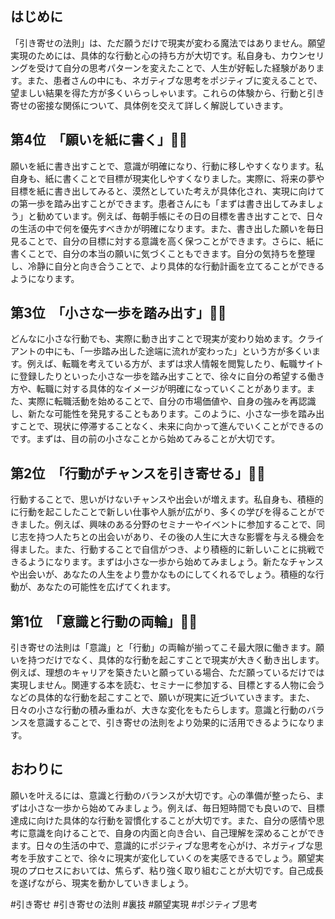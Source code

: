 ## はじめに
「引き寄せの法則」は、ただ願うだけで現実が変わる魔法ではありません。願望実現のためには、具体的な行動と心の持ち方が大切です。私自身も、カウンセリングを受けて自分の思考パターンを変えたことで、人生が好転した経験があります。また、患者さんの中にも、ネガティブな思考をポジティブに変えることで、望ましい結果を得た方が多くいらっしゃいます。これらの体験から、行動と引き寄せの密接な関係について、具体例を交えて詳しく解説していきます。

## 第4位　「願いを紙に書く」📝✨
願いを紙に書き出すことで、意識が明確になり、行動に移しやすくなります。私自身も、紙に書くことで目標が現実化しやすくなりました。実際に、将来の夢や目標を紙に書き出してみると、漠然としていた考えが具体化され、実現に向けての第一歩を踏み出すことができます。患者さんにも「まずは書き出してみましょう」と勧めています。例えば、毎朝手帳にその日の目標を書き出すことで、日々の生活の中で何を優先すべきかが明確になります。また、書き出した願いを毎日見ることで、自分の目標に対する意識を高く保つことができます。さらに、紙に書くことで、自分の本当の願いに気づくこともできます。自分の気持ちを整理し、冷静に自分と向き合うことで、より具体的な行動計画を立てることができるようになります。

## 第3位　「小さな一歩を踏み出す」👣🌱
どんなに小さな行動でも、実際に動き出すことで現実が変わり始めます。クライアントの中にも、「一歩踏み出した途端に流れが変わった」という方が多くいます。例えば、転職を考えている方が、まずは求人情報を閲覧したり、転職サイトに登録したりといった小さな一歩を踏み出すことで、徐々に自分の希望する働き方や、転職に対する具体的なイメージが明確になっていくことがあります。また、実際に転職活動を始めることで、自分の市場価値や、自身の強みを再認識し、新たな可能性を発見することもあります。このように、小さな一歩を踏み出すことで、現状に停滞することなく、未来に向かって進んでいくことができるのです。まずは、目の前の小さなことから始めてみることが大切です。

## 第2位　「行動がチャンスを引き寄せる」🎯🚪
行動することで、思いがけないチャンスや出会いが増えます。私自身も、積極的に行動を起こしたことで新しい仕事や人脈が広がり、多くの学びを得ることができました。例えば、興味のある分野のセミナーやイベントに参加することで、同じ志を持つ人たちとの出会いがあり、その後の人生に大きな影響を与える機会を得ました。また、行動することで自信がつき、より積極的に新しいことに挑戦できるようになります。まずは小さな一歩から始めてみましょう。新たなチャンスや出会いが、あなたの人生をより豊かなものにしてくれるでしょう。積極的な行動が、あなたの可能性を広げてくれます。

## 第1位　「意識と行動の両輪」🔄💡
引き寄せの法則は「意識」と「行動」の両輪が揃ってこそ最大限に働きます。願いを持つだけでなく、具体的な行動を起こすことで現実が大きく動き出します。例えば、理想のキャリアを築きたいと願っている場合、ただ願っているだけでは実現しません。関連する本を読む、セミナーに参加する、目標とする人物に会うなどの具体的な行動を起こすことで、願いが現実に近づいていきます。また、日々の小さな行動の積み重ねが、大きな変化をもたらします。意識と行動のバランスを意識することで、引き寄せの法則をより効果的に活用できるようになります。

## おわりに
願いを叶えるには、意識と行動のバランスが大切です。心の準備が整ったら、まずは小さな一歩から始めてみましょう。例えば、毎日短時間でも良いので、目標達成に向けた具体的な行動を習慣化することが大切です。また、自分の感情や思考に意識を向けることで、自身の内面と向き合い、自己理解を深めることができます。日々の生活の中で、意識的にポジティブな思考を心がけ、ネガティブな思考を手放すことで、徐々に現実が変化していくのを実感できるでしょう。願望実現のプロセスにおいては、焦らず、粘り強く取り組むことが大切です。自己成長を遂げながら、現実を動かしていきましょう。



#引き寄せ #引き寄せの法則 #裏技 #願望実現 #ポジティブ思考
